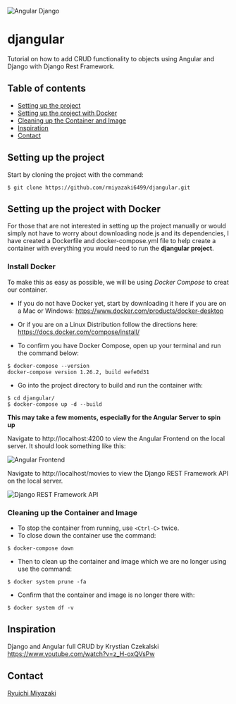 ![Angular Django](https://user-images.githubusercontent.com/41876764/90949823-a9e96680-e400-11ea-87f6-0eff992e5997.png)

# djangular

Tutorial on how to add CRUD functionality to objects using Angular and Django with Django Rest Framework.

## Table of contents

- [Setting up the project](#setting-up-the-project)
- [Setting up the project with Docker](#setting-up-the-project-with-docker)
- [Cleaning up the Container and Image](#cleaning-up-the-container-and-image)
- [Inspiration](#inspiration)
- [Contact](#contact)

## Setting up the project

  Start by cloning the project with the command:
  ```
  $ git clone https://github.com/rmiyazaki6499/djangular.git
  ```
  
  ## Setting up the project with Docker

  For those that are not interested in setting up the project manually or would simply not have to worry about downloading node.js and its dependencies, I have created a Dockerfile and docker-compose.yml file to help create a container with everything you would need to run the **djangular project**.

  ### Install Docker

  To make this as easy as possible, we will be using *Docker Compose* to creat our container.

  - If you do not have Docker yet, start by downloading it here if you are on a Mac or Windows:
  https://www.docker.com/products/docker-desktop

  - Or if you are on a Linux Distribution follow the directions here:
  https://docs.docker.com/compose/install/

  - To confirm you have Docker Compose, open up your terminal and run the command below:

  ```
  $ docker-compose --version
  docker-compose version 1.26.2, build eefe0d31
  ```
  
  - Go into the project directory to build and run the container with:

  ```
  $ cd djangular/
  $ docker-compose up -d --build
  ```

  **This may take a few moments, especially for the Angular Server to spin up**
  
  Navigate to http://localhost:4200 to view the Angular Frontend on the local server.
It should look something like this:

![Angular Frontend](https://user-images.githubusercontent.com/41876764/90954253-9ac9df00-e427-11ea-850f-8f19a33eba85.png)

Navigate to http://localhost/movies to view the Django REST Framework API on the local server.

![Django REST Framework API](https://user-images.githubusercontent.com/41876764/90950031-c8506180-e402-11ea-8f3f-5baa4894b103.png)
  
  ### Cleaning up the Container and Image

  - To stop the container from running, use `<Ctrl-C>` twice.
  - To close down the container use the command:

  ```
  $ docker-compose down
  ```
  - Then to clean up the container and image which we are no longer using use the command:

  ```
  $ docker system prune -fa
  ```

  - Confirm that the container and image is no longer there with:

  ```
  $ docker system df -v
  ```

## Inspiration

Django and Angular full CRUD
by Krystian Czekalski
https://www.youtube.com/watch?v=z_H-oxQVsPw

## Contact

[Ryuichi Miyazaki](https://github.com/rmiyazaki6499)
